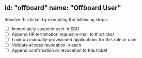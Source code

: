 
id: "offboard"
name: "Offboard User"
---

Resolve this ticket by executing the following steps:

- [ ] Immediately suspend user in SSO
- [ ] Append HR termination request e-mail to this ticket
- [ ] Look up manually-provisioned applications for this role or user
- [ ] Validate access revocation in each
- [ ] Append confirmation or revocation to this ticket